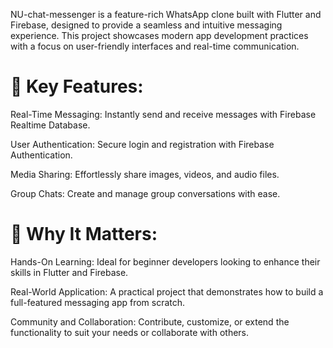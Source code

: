 NU-chat-messenger is a feature-rich WhatsApp clone built with Flutter and Firebase, designed to provide a seamless and intuitive messaging experience. This project showcases modern app development practices with a focus on user-friendly interfaces and real-time communication.

🚀 Key Features:
=================
Real-Time Messaging: Instantly send and receive messages with Firebase Realtime Database.

User Authentication: Secure login and registration with Firebase Authentication.

Media Sharing: Effortlessly share images, videos, and audio files.

Group Chats: Create and manage group conversations with ease.

🌟 Why It Matters:
====================
Hands-On Learning: Ideal for beginner developers looking to enhance their skills in Flutter and Firebase.

Real-World Application: A practical project that demonstrates how to build a full-featured messaging app from scratch.

Community and Collaboration: Contribute, customize, or extend the functionality to suit your needs or collaborate with others.
